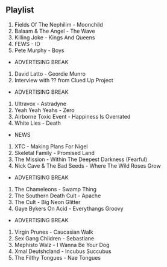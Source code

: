 ## Playlist

1. Fields Of The Nephilim - Moonchild
2. Balaam & The Angel - The Wave
3. Killing Joke - Kings And Queens
4. FEWS - ID
5. Pete Murphy - Boys

- ADVERTISING BREAK

1. David Latto - Geordie Munro
2. Interview with ?? from Clued Up Project

- ADVERTISING BREAK

1. Ultravox - Astradyne
2. Yeah Yeah Yeahs - Zero
3. Airborne Toxic Event - Happiness Is Overrated
4. White Lies - Death

- NEWS

1. XTC - Making Plans For Nigel
2. Skeletal Family - Promised Land
3. The Mission - Within The Deepest Darkness (Fearful)
4. Nick Cave & The Bad Seeds - Where The Wild Roses Grow

- ADVERTISING BREAK

1. The Chameleons - Swamp Thing
2. The Southern Death Cult - Apache
3. The Cult - Big Neon Glitter
4. Gaye Bykers On Acid - Everythangs Groovy

- ADVERTISING BREAK

1. Virgin Prunes - Caucasian Walk
2. Sex Gang Children - Sebastiane
3. Mephisto Walz - I Wanna Be Your Dog
4. Xmal Deutshcland - Incubus Succubus
5. The Filthy Tongues - Nae Tongues
